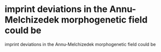 # imprint deviations in the Annu-Melchizedek morphogenetic field could be

imprint deviations in the Annu-Melchizedek morphogenetic field could be